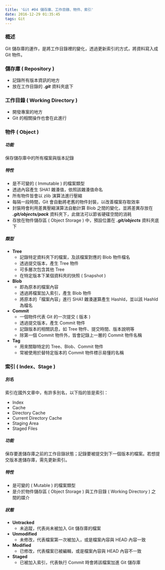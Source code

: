 ```yaml
---
title: 'Git #04 儲存庫、工作目錄、物件、索引'
date: 2016-12-29 01:35:45
tags: Git
---
```

### 概述
Git 儲存庫的運作，是將工作目錄裡的變化，透過更新索引的方式，將資料寫入成 Git 物件。 

<!-- more -->

### 儲存庫 ( Repository )
 - 記錄所有版本資訊的地方
 - 放在工作目錄的 ***.git*** 資料夾底下


### 工作目錄 ( Working Directory )
 - 開發專案的地方
 - Git 的相關操作也會在此進行


### 物件 ( Object )
##### 功能
保存儲存庫中的所有檔案與版本記錄
 
##### 特性 
 - 是不可變的 ( Immutable ) 的檔案類型
 - 透過內容產生 SHA1 雜湊值，依照該雜湊值命名
 - 所有物件皆會以 zlib 演算法進行壓縮
 - 每隔一段時間，Git 會自動將老舊的物件封裝，以改善檔案存取效率
 - 封裝時會利用差異壓縮演算法自動計算 Blob 之間的變化，並將差異存放在 ***.git/objects/pack*** 資料夾下，此做法可以節省硬碟空間的消耗
 - 存放在物件儲存區 ( Object Storage ) 中，預設位置在 ***.git/objects*** 資料夾底下
 

##### 類型
 - **Tree**
    - 記錄特定資料夾下的檔案，及該檔案對應的 Blob 物件檔名
    - 透過提交版本，產生 Tree 物件
    - 可多層次包含其他 Tree
    - 在特定版本下某個資料夾的快照 ( Snapshot )
 - **Blob**
    - 即為原本的檔案內容
    - 透過將檔案加入索引，產生 Blob 物件
    - 將原本的「檔案內容」進行 SHA1 雜湊運算產生 HashId，並以該 HashId 為檔名
 - **Commit**
    - 一個物件代表 Git 的一次提交 ( 版本 )
    - 透過提交版本，產生 Commit 物件
    - 記錄版本的相關訊息，如 Tree 物件、提交時間、版本說明等
    - 除第一個 Commit 物件外，皆會記錄上一層的 Commit 物件名稱
 - **Tag**
    - 用來關聯特定的 Tree、Blob、Commit 物件
    - 常被使用於替特定版本的 Commit 物件標示易懂的名稱


### 索引 ( Index、Stage )
##### 別名
索引在國外文章中，有許多別名，以下指的皆是索引：
 - Index
 - Cache
 - Directory Cache
 - Current Directory Cache
 - Staging Area
 - Staged Files


##### 功能
保存要進儲存庫之前的工作目錄狀態；記錄要被提交到下一個版本的檔案。若想提交版本進儲存庫，需先更新索引。

##### 特性
 - 是可變的 ( Mutable ) 的檔案類型
 - 是介於物件儲存區 ( Object Storage ) 與工作目錄 ( Working Directory ) 之間的媒介

 
##### 狀態
 - **Untracked**
    - 未追蹤，代表尚未被加入 Git 儲存庫的檔案
 - **Unmodified**
    - 未修改，代表檔案第一次被加入，或是檔案內容與 HEAD 內容一致
 - **Modified**
    - 已修改，代表檔案已被編輯，或是檔案內容與 HEAD 內容不一致
 - **Staged**
    - 已被加入索引，代表執行 Commit 時會將該檔案加進 Git 儲存庫
